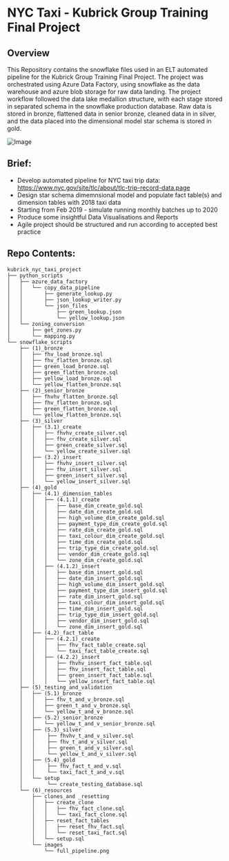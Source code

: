 # NYC Taxi - Kubrick Group Training Final Project

## Overview
This Repository contains the snowflake files used in an ELT automated pipeline for the Kubrick Group Training Final Project. The project was orchestrated using Azure Data Factory, using snowflake as the data warehouse and azure blob storage for raw data landing. The project workflow followed the data lake medallion structure, with each stage stored in separated schema in the snowflake production database. Raw data is stored in bronze, flattened data in senior bronze, cleaned data in in silver, and the data placed into the dimensional model star schema is stored in gold. 

![Image]((6)_resources/images/full_pipeline.png)

## Brief:
- Develop automated pipeline for NYC taxi trip data: https://www.nyc.gov/site/tlc/about/tlc-trip-record-data.page
- Design star schema dimemnsional model and populate fact table(s) and dimension tables with 2018 taxi data
- Starting from Feb 2019 - simulate running monthly batches up to 2020
- Produce some insightful Data Visualisations and Reports
- Agile project should be structured and run according to accepted best practice


## Repo Contents:
```
kubrick_nyc_taxi_project
├── python_scripts
│   ├── azure_data_factory
│   │   └── copy_data_pipeline
│   │       ├── generate_lookup.py
│   │       ├── json_lookup_writer.py
│   │       └── json_files
│   │           ├── green_lookup.json
│   │           └── yellow_lookup.json
│   └── zoning_conversion
│       ├── get_zones.py
│       └── mapping.py
└── snowflake_scripts
    ├── (1)_bronze
    │   ├── fhv_load_bronze.sql
    │   ├── fhv_flatten_bronze.sql
    │   ├── green_load_bronze.sql
    │   ├── green_flatten_bronze.sql
    │   ├── yellow_load_bronze.sql
    │   └── yellow_flatten_bronze.sql
    ├── (2)_senior_bronze
    │   ├── fhvhv_flatten_bronze.sql
    │   ├── fhv_flatten_bronze.sql
    │   ├── green_flatten_bronze.sql
    │   └── yellow_flatten_bronze.sql
    ├── (3)_silver
    │   ├── (3.1)_create
    │   │   ├── fhvhv_create_silver.sql
    │   │   ├── fhv_create_silver.sql
    │   │   ├── green_create_silver.sql
    │   │   └── yellow_create_silver.sql
    │   ├── (3.2)_insert
    │   │   ├── fhvhv_insert_silver.sql
    │   │   ├── fhv_insert_silver.sql
    │   │   ├── green_insert_silver.sql
    │   │   └── yellow_insert_silver.sql
    ├── (4)_gold
    │   ├── (4.1)_dimension_tables
    │   │   ├── (4.1.1)_create
    │   │   │   ├── base_dim_create_gold.sql
    │   │   │   ├── date_dim_create_gold.sql
    │   │   │   ├── high_volume_dim_create_gold.sql
    │   │   │   ├── payment_type_dim_create_gold.sql
    │   │   │   ├── rate_dim_create_gold.sql
    │   │   │   ├── taxi_colour_dim_create_gold.sql
    │   │   │   ├── time_dim_create_gold.sql
    │   │   │   ├── trip_type_dim_create_gold.sql
    │   │   │   ├── vendor_dim_create_gold.sql
    │   │   │   └── zone_dim_create_gold.sql
    │   │   ├── (4.1.2)_insert
    │   │   │   ├── base_dim_insert_gold.sql
    │   │   │   ├── date_dim_insert_gold.sql
    │   │   │   ├── high_volume_dim_insert_gold.sql
    │   │   │   ├── payment_type_dim_insert_gold.sql
    │   │   │   ├── rate_dim_insert_gold.sql
    │   │   │   ├── taxi_colour_dim_insert_gold.sql
    │   │   │   ├── time_dim_insert_gold.sql
    │   │   │   ├── trip_type_dim_insert_gold.sql
    │   │   │   ├── vendor_dim_insert_gold.sql
    │   │   │   └── zone_dim_insert_gold.sql
    │   ├── (4.2)_fact_table
    │   │   ├── (4.2.1)_create
    │   │   │   ├── fhv_fact_table_create.sql
    │   │   │   └── taxi_fact_table_create.sql
    │   │   ├── (4.2.2)_insert
    │   │   │   ├── fhvhv_insert_fact_table.sql
    │   │   │   ├── fhv_insert_fact_table.sql
    │   │   │   ├── green_insert_fact_table.sql
    │   │   │   └── yellow_insert_fact_table.sql
    ├── (5)_testing_and_validation
    │   ├── (5.1)_bronze
    │   │   ├── fhv_t_and_v_bronze.sql
    │   │   ├── green_t_and_v_bronze.sql
    │   │   └── yellow_t_and_v_bronze.sql
    │   ├── (5.2)_senior_bronze
    │   │   └── yellow_t_and_v_senior_bronze.sql
    │   ├── (5.3)_silver
    │   │    ├── fhvhv_t_and_v_silver.sql
    │   │    ├── fhv_t_and_v_silver.sql
    │   │    ├── green_t_and_v_silver.sql
    │   │    └── yellow_t_and_v_silver.sql
    │   ├── (5.4)_gold
    │   │    ├── fhv_fact_t_and_v.sql
    │   │    └── taxi_fact_t_and_v.sql
    │   └── setup
    │        └── create_testing_database.sql
    └── (6)_resources
        ├── clones_and _resetting
        │   ├── create_clone
        │   │   ├── fhv_fact_clone.sql
        │   │   └── taxi_fact_clone.sql
        │   ├── reset_fact_tables
        │   │   ├── reset_fhv_fact.sql
        │   │   └── reset_taxi_fact.sql
        │   └── setup.sql
        └── images
            └── full_pipeline.png
```